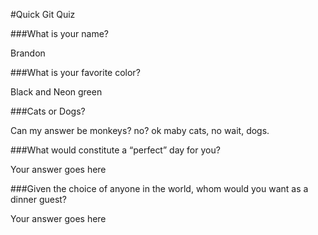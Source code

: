#Quick Git Quiz

###What is your name?

Brandon

###What is your favorite color?

Black and Neon green

###Cats or Dogs?

Can my answer be monkeys? no? ok maby cats, no wait, dogs. 

###What would constitute a “perfect” day for you?

Your answer goes here

###Given the choice of anyone in the world, whom would you want as a dinner guest?

Your answer goes here
